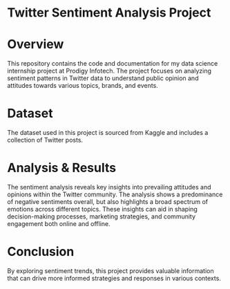 # Twitter Sentiment Analysis Project
# Overview
This repository contains the code and documentation for my data science internship project at Prodigy Infotech. The project focuses on analyzing sentiment patterns in Twitter data to understand public opinion and attitudes towards various topics, brands, and events.

# Dataset
The dataset used in this project is sourced from Kaggle and includes a collection of Twitter posts.

# Analysis & Results
The sentiment analysis reveals key insights into prevailing attitudes and opinions within the Twitter community. The analysis shows a predominance of negative sentiments overall, but also highlights a broad spectrum of emotions across different topics. These insights can aid in shaping decision-making processes, marketing strategies, and community engagement both online and offline.

# Conclusion
By exploring sentiment trends, this project provides valuable information that can drive more informed strategies and responses in various contexts. 
